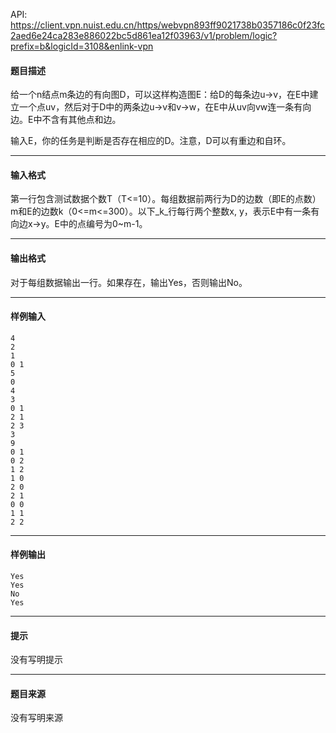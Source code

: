 API: https://client.vpn.nuist.edu.cn/https/webvpn893ff9021738b0357186c0f23fc2aed6e24ca283e886022bc5d861ea12f03963/v1/problem/logic?prefix=b&logicId=3108&enlink-vpn

#### 题目描述

给一个n结点m条边的有向图D，可以这样构造图E：给D的每条边u->v，在E中建立一个点uv，然后对于D中的两条边u->v和v->w，在E中从uv向vw连一条有向边。E中不含有其他点和边。

输入E，你的任务是判断是否存在相应的D。注意，D可以有重边和自环。

---

#### 输入格式

第一行包含测试数据个数T（T<=10）。每组数据前两行为D的边数（即E的点数）m和E的边数k（0<=m<=300）。以下_k_行每行两个整数x, y，表示E中有一条有向边x->y。E中的点编号为0~m-1。

---

#### 输出格式

对于每组数据输出一行。如果存在，输出Yes，否则输出No。

---

#### 样例输入
```
4
2
1
0 1
5
0
4
3
0 1
2 1
2 3
3
9
0 1
0 2
1 2
1 0
2 0
2 1
0 0
1 1
2 2

```

---

#### 样例输出
```
Yes
Yes
No
Yes

```

---

#### 提示

没有写明提示

---

#### 题目来源

没有写明来源